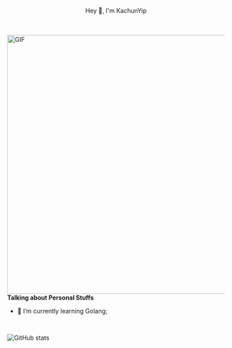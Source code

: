 <p align="center"> Hey 👋, I'm KachunYip </p>

<br />
<br />

 <img align="right" alt="GIF" src="https://media.giphy.com/media/836HiJc7pgzy8iNXCn/giphy.gif" width="600"/>
 
 **Talking about Personal Stuffs**
 - 🌱 I’m currently learning Golang;

<br />

![GitHub stats](https://github-readme-stats.vercel.app/api?username=kachunyip&show_icons=true&theme=vue)
